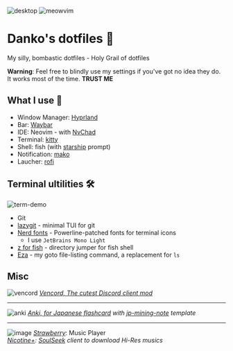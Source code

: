 ![desktop](https://github.com/user-attachments/assets/f72dda70-084c-4ed7-940e-59107ab50140)
![meowvim](https://github.com/user-attachments/assets/54047b98-8501-41fc-b102-a651d3e80195)

# Danko's dotfiles 💖

My silly, bombastic dotfiles - Holy Grail of dotfiles

**Warning**: Feel free to blindly use my settings if you've got no idea they do.
It works most of the time. **TRUST ME**

## What I use 🔰

- Window Manager: [Hyprland](https://hyprland.org/)
- Bar: [Waybar](https://github.com/Alexays/Waybar)
- IDE: Neovim - with [NvChad](https://nvchad.com)
- Terminal: [kitty](https://github.com/kovidgoyal/kitty)
- Shell: fish (with [starship](https://starship.rs/) prompt)
- Notification: [mako](https://github.com/emersion/mako)
- Laucher: [rofi](https://github.com/davatorium/rofi)

## Terminal ultilities 🛠️

![term-demo](https://github.com/user-attachments/assets/92a4ef0a-874a-4e21-8b7e-676b71ca11cb)

- Git
- [lazygit](https://github.com/jesseduffield/lazygit) - minimal TUI for git
- [Nerd fonts](https://www.nerdfonts.com/) - Powerline-patched fonts for
  terminal icons
  - I use `JetBrains Mono Light`
- [z for fish](https://github.com/jethrokuan/z) - directory jumper for fish
  shell
- [Eza](https://github.com/eza-community/eza) - my goto file-listing command, a
  replacement for `ls`

## Misc

![vencord](https://github.com/user-attachments/assets/a31a815a-af25-4295-aa5b-9926bfa5b06f)
*[Vencord, The cutest Discord client mod](https://github.com/Vendicated/Vencord)*

---

![anki](https://github.com/user-attachments/assets/072e611d-37ac-4159-bfda-add5d33a4b32)
*[Anki, for Japanese flashcard](https://apps.ankiweb.net/) with [jp-mining-note](https://github.com/arbyste/jp-mining-note) template*

---

![image](https://github.com/user-attachments/assets/841d12b7-64dd-4501-80b5-6a995cbeed49)
*[Strawberry](https://github.com/strawberrymusicplayer/strawberry)*: Music Player <br>
*[Nicotine+](https://github.com/nicotine-plus/nicotine-plus): [SoulSeek](https://www.slsknet.org/news/) client to download Hi-Res musics*

